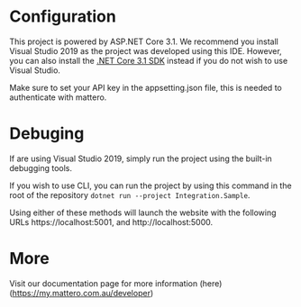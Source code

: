 ﻿# Configuration
This project is powered by ASP.NET Core 3.1. We recommend you install Visual Studio 2019 as the project was developed using this IDE. However, you can also install the [.NET Core 3.1 SDK](https://dotnet.microsoft.com/download/dotnet-core/3.1) instead if you do not wish to use Visual Studio. 

Make sure to set your API key in the appsetting.json file, this is needed to authenticate with mattero.

# Debuging
If are using Visual Studio 2019, simply run the project using the built-in debugging tools.

If you wish to use CLI, you can run the project by using this command in the root of the repository ``dotnet run --project Integration.Sample``.

Using either of these methods will launch the website with the following URLs https://localhost:5001, and http://localhost:5000.

# More
Visit our documentation page for more information (here)(https://my.mattero.com.au/developer)